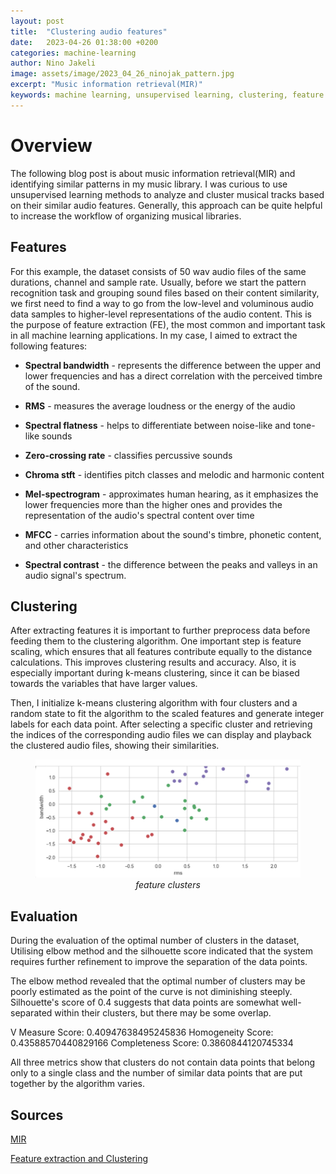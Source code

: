 ```yaml
---
layout: post
title:  "Clustering audio features"
date:   2023-04-26 01:38:00 +0200
categories: machine-learning
author: Nino Jakeli
image: assets/image/2023_04_26_ninojak_pattern.jpg
excerpt: "Music information retrieval(MIR)"
keywords: machine learning, unsupervised learning, clustering, feature extraction
---
```


# Overview

The following blog post is about music information retrieval(MIR) and identifying similar patterns in my music library. I was curious to use unsupervised learning methods to analyze and cluster musical tracks based on their similar audio features. Generally, this approach can be quite helpful to increase the workflow of organizing musical libraries.

## Features

For this example, the dataset consists of 50 wav audio files of the same durations, channel and sample rate. Usually, before we start the pattern recognition task and grouping sound files based on their content similarity, we first need to find a way to go from the low-level and voluminous audio data samples to higher-level representations of the audio content. This is the purpose of feature extraction (FE), the most common and important task in all machine learning applications. In my case, I aimed to extract the following features: 

* **Spectral bandwidth** - represents the difference between the upper and lower frequencies and has a direct correlation with the perceived timbre of the sound. 

* **RMS** - measures the average loudness or the energy of the audio

* **Spectral flatness** - helps to differentiate between noise-like and tone-like sounds

* **Zero-crossing rate** - classifies percussive sounds

* **Chroma stft** - identifies pitch classes and melodic and harmonic content

* **Mel-spectrogram** - approximates human hearing, as it emphasizes the 
lower frequencies more than the higher ones and provides the representation of the audio's spectral content over time

* **MFCC** - carries information about the sound's timbre, phonetic content, and other characteristics

* **Spectral contrast** - the difference between the peaks and valleys in an audio signal's spectrum.

## Clustering

After extracting features it is important to further preprocess data before feeding them to the clustering algorithm. One important step is feature scaling, which ensures that all features contribute equally to the distance calculations. This improves clustering results and accuracy. Also, it is especially important during k-means clustering, since it can be biased towards the variables that have larger values.

Then, I initialize k-means clustering algorithm with four clusters and a random state to fit the algorithm to the scaled features and generate integer labels for each data point. After selecting a specific cluster and retrieving the indices of the corresponding audio files we can display and playback the clustered audio files, showing their similarities.

<figure style="text-align: center;">
   <img src="/assets/image/2023_04_26_ninojak_features.png" alt="Alternate Text" title="Image Title" width="auto" />
   <figcaption style="font-style: italic;">feature clusters</figcaption>
</figure>

## Evaluation

During the evaluation of the optimal number of clusters in the dataset, Utilising elbow method and the silhouette score indicated that the system requires further refinement to improve the separation of the data points.

The elbow method revealed that the optimal number of clusters may be poorly estimated as the point of the curve is not diminishing steeply.
Silhouette's score of 0.4 suggests that data points are somewhat well-separated within their clusters, but there may be some overlap. 

V Measure Score: 0.40947638495245836
Homogeneity Score: 0.43588570440829166
Completeness Score: 0.3860844120745334


All three metrics show that clusters do not contain data points that belong only to a single class and the number of similar data points that are put together by the algorithm varies.

## Sources

[MIR](https://colab.research.google.com/github/stevetjoa/musicinformationretrieval.com/blob/gh-pages/why_mir.ipynb)

[Feature extraction and Clustering](https://medium.com/heuristicsaudio-signal-feature-extraction-and-clustering-935319d2225)
